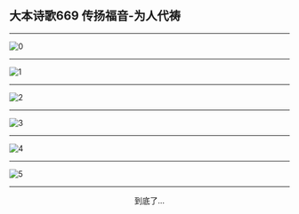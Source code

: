 
## 大本诗歌669 传扬福音-为人代祷
        
<div id="aplayer0"></div>

---

<img alt="0" data-original="https://cdn.jsdelivr.net/gh/k34869/shi/data/d0667/0">

---

<img alt="1" data-original="https://cdn.jsdelivr.net/gh/k34869/shi/data/d0667/1">

---

<img alt="2" data-original="https://cdn.jsdelivr.net/gh/k34869/shi/data/d0667/2">

---

<img alt="3" data-original="https://cdn.jsdelivr.net/gh/k34869/shi/data/d0667/3">

---

<img alt="4" data-original="https://cdn.jsdelivr.net/gh/k34869/shi/data/d0667/4">

---

<img alt="5" data-original="https://cdn.jsdelivr.net/gh/k34869/shi/data/d0667/5">

---

<p style="text-align: center">到底了...</p>

<script src="/js/dist-view.js"></script>

<script>
MAIN.id = 'd0667';
        
const ap0 = new APlayer({
    container: document.getElementById('aplayer0'),
    volume: 1,
    loop: 'none',
    preload: 'none',
    audio: [{
        name: '大本诗歌669.mp3',
        artist: '大本诗歌',
        url: 'https://res.wx.qq.com/voice/getvoice?mediaid=MzI0NTk3MDM5M18yMjQ3NDk2MDg3',
        cover: '/favicon'
    }]
});
</script>
